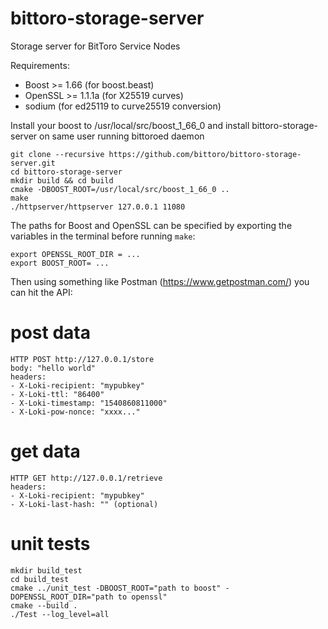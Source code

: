 # bittoro-storage-server
Storage server for BitToro Service Nodes

Requirements:
* Boost >= 1.66 (for boost.beast)
* OpenSSL >= 1.1.1a (for X25519 curves)
* sodium (for ed25119 to curve25519 conversion)

Install your boost to /usr/local/src/boost_1_66_0 and install bittoro-storage-server on same user running bittoroed daemon
```
git clone --recursive https://github.com/bittoro/bittoro-storage-server.git
cd bittoro-storage-server
mkdir build && cd build
cmake -DBOOST_ROOT=/usr/local/src/boost_1_66_0 ..
make
./httpserver/httpserver 127.0.0.1 11080
```

The paths for Boost and OpenSSL can be specified by exporting the variables in the terminal before running `make`:
```
export OPENSSL_ROOT_DIR = ...
export BOOST_ROOT= ...
```

Then using something like Postman (https://www.getpostman.com/) you can hit the API:

# post data
```
HTTP POST http://127.0.0.1/store
body: "hello world"
headers:
- X-Loki-recipient: "mypubkey"
- X-Loki-ttl: "86400"
- X-Loki-timestamp: "1540860811000"
- X-Loki-pow-nonce: "xxxx..."
```
# get data
```
HTTP GET http://127.0.0.1/retrieve
headers:
- X-Loki-recipient: "mypubkey"
- X-Loki-last-hash: "" (optional)
```

# unit tests
```
mkdir build_test
cd build_test
cmake ../unit_test -DBOOST_ROOT="path to boost" -DOPENSSL_ROOT_DIR="path to openssl"
cmake --build .
./Test --log_level=all
```